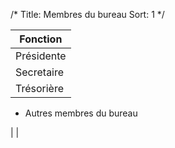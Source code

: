 /*
Title: Membres du bureau
Sort: 1
*/

| Fonction  |
|---|
| Présidente | Geneviève Petey
| Secretaire | Marc-Olivier Garcia
| Trésorière | Jessica Amordon

* Autres membres du bureau

|  |
